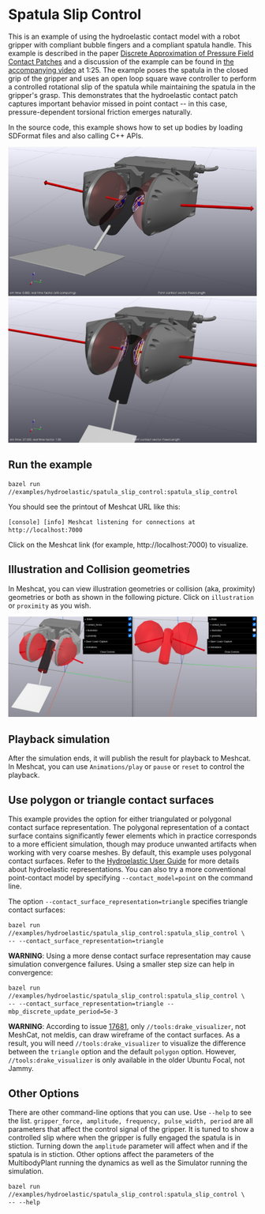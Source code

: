 # Spatula Slip Control

This is an example of using the hydroelastic contact model with a
robot gripper with compliant bubble fingers and a compliant spatula handle.
This example is described in the paper
[Discrete Approximation of Pressure Field Contact Patches](https://arxiv.org/abs/2110.04157)
and a discussion of the example can be found in
[the accompanying video](https://youtu.be/TOsd5LAEPmU?t=85) at 1:25.
The example poses the spatula in the closed grip of the gripper and
uses an open loop square wave controller to perform a controlled
rotational slip of the spatula while maintaining the spatula in
the gripper's grasp. This demonstrates that the hydroelastic contact patch
captures important behavior missed in point contact -- in this case,
pressure-dependent torsional friction emerges naturally.

In the source code, this example shows how to set up bodies by loading SDFormat
files and also calling C++ APIs.

![spatula_1](images/spatula_1.jpg)
![spatula_2](images/spatula_2.jpg)

## Run the example

```
bazel run //examples/hydroelastic/spatula_slip_control:spatula_slip_control
```

You should see the printout of Meshcat URL like this:

```
[console] [info] Meshcat listening for connections at http://localhost:7000
```

Click on the Meshcat link (for example, http://localhost:7000)
to visualize.

## Illustration and Collision geometries

In Meshcat, you can view illustration geometries or 
collision (aka, proximity) geometries or both as shown
in the following picture.
Click on `illustration` or `proximity` as you wish.

![spatula_3](images/spatula3.jpg)

## Playback simulation

After the simulation ends, it will publish the result for playback to Meshcat.
In Meshcat, you can use `Animations/play` or `pause` or `reset` to control 
the playback.

## Use polygon or triangle contact surfaces

This example provides the option for either triangulated or polygonal
contact surface representation. The polygonal representation of a contact
surface contains significantly fewer elements which in practice corresponds
to a more efficient simulation, though may produce unwanted artifacts when
working with very coarse meshes. By default, this example uses polygonal
contact surfaces. Refer to the
[Hydroelastic User Guide](https://drake.mit.edu/doxygen_cxx/group__hydroelastic__user__guide.html)
for more details about hydroelastic representations. You can also try a more
conventional point-contact model by specifying `--contact_model=point` on the
command line.

The option `--contact_surface_representation=triangle` specifies triangle
contact surfaces:

```
bazel run //examples/hydroelastic/spatula_slip_control:spatula_slip_control \
-- --contact_surface_representation=triangle
```

**WARNING**: Using a more dense contact surface representation may cause simulation
convergence failures. Using a smaller step size can help in convergence:

```
bazel run //examples/hydroelastic/spatula_slip_control:spatula_slip_control \
-- --contact_surface_representation=triangle --mbp_discrete_update_period=5e-3
```

**WARNING**: According to issue
[17681](https://github.com/RobotLocomotion/drake/issues/17681),
only `//tools:drake_visualizer`, not MeshCat, not meldis,
can draw wireframe of the contact surfaces.
As a result, you will need `//tools:drake_visualizer` to visualize the 
difference between the `triangle` option and the default `polygon` option.
However, `//tools:drake_visualizer` is only available in the older
Ubuntu Focal, not Jammy.

## Other Options

There are other command-line options that you can use. Use `--help` to see
the list. `gripper_force, amplitude, frequency, pulse_width, period` are all
parameters that affect the control signal of the gripper. It is tuned to show
a controlled slip where when the gripper is fully engaged the spatula is in
stiction. Turning down the `amplitude` parameter will affect when and if the
spatula is in stiction. Other options affect the parameters of the
MultibodyPlant running the dynamics as well as the Simulator running the
simulation.

```
bazel run //examples/hydroelastic/spatula_slip_control:spatula_slip_control \
-- --help
```

